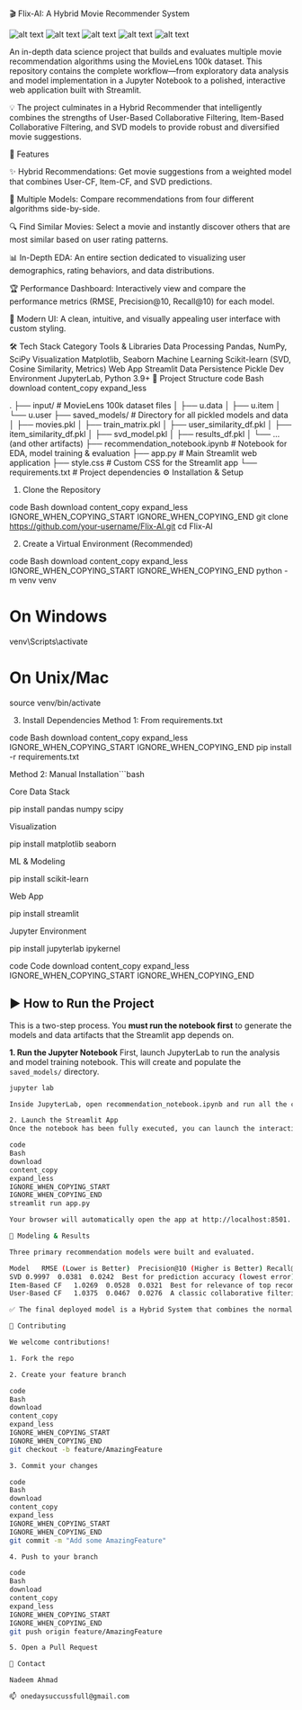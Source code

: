 🎬 Flix-AI: A Hybrid Movie Recommender System

![alt text](https://img.shields.io/badge/Python-3.9%2B-blue.svg)
![alt text](https://img.shields.io/badge/pandas-2.x-blue)
![alt text](https://img.shields.io/badge/scikit--learn-1.x-blue)
![alt text](https://img.shields.io/badge/Seaborn-0.12-purple)
![alt text](https://img.shields.io/badge/Streamlit-1.x-ff69b4)

An in-depth data science project that builds and evaluates multiple movie recommendation algorithms using the MovieLens 100k dataset. This repository contains the complete workflow—from exploratory data analysis and model implementation in a Jupyter Notebook to a polished, interactive web application built with Streamlit.

💡 The project culminates in a Hybrid Recommender that intelligently combines the strengths of User-Based Collaborative Filtering, Item-Based Collaborative Filtering, and SVD models to provide robust and diversified movie suggestions.

🌟 Features

✨ Hybrid Recommendations: Get movie suggestions from a weighted model that combines User-CF, Item-CF, and SVD predictions.

🎯 Multiple Models: Compare recommendations from four different algorithms side-by-side.

🔍 Find Similar Movies: Select a movie and instantly discover others that are most similar based on user rating patterns.

📊 In-Depth EDA: An entire section dedicated to visualizing user demographics, rating behaviors, and data distributions.

🏆 Performance Dashboard: Interactively view and compare the performance metrics (RMSE, Precision@10, Recall@10) for each model.

🎨 Modern UI: A clean, intuitive, and visually appealing user interface with custom styling.

🛠️ Tech Stack
Category	Tools & Libraries
Data Processing	Pandas, NumPy, SciPy
Visualization	Matplotlib, Seaborn
Machine Learning	Scikit-learn (SVD, Cosine Similarity, Metrics)
Web App	Streamlit
Data Persistence	Pickle
Dev Environment	JupyterLab, Python 3.9+
📁 Project Structure
code
Bash
download
content_copy
expand_less

.
├── input/                  # MovieLens 100k dataset files
│   ├── u.data
│   ├── u.item
│   └── u.user
├── saved_models/           # Directory for all pickled models and data
│   ├── movies.pkl
│   ├── train_matrix.pkl
│   ├── user_similarity_df.pkl
│   ├── item_similarity_df.pkl
│   ├── svd_model.pkl
│   ├── results_df.pkl
│   └── ... (and other artifacts)
├── recommendation_notebook.ipynb # Notebook for EDA, model training & evaluation
├── app.py                  # Main Streamlit web application
├── style.css               # Custom CSS for the Streamlit app
└── requirements.txt        # Project dependencies
⚙️ Installation & Setup

1. Clone the Repository

code
Bash
download
content_copy
expand_less
IGNORE_WHEN_COPYING_START
IGNORE_WHEN_COPYING_END
git clone https://github.com/your-username/Flix-AI.git
cd Flix-AI

2. Create a Virtual Environment (Recommended)

code
Bash
download
content_copy
expand_less
IGNORE_WHEN_COPYING_START
IGNORE_WHEN_COPYING_END
python -m venv venv
# On Windows
venv\Scripts\activate
# On Unix/Mac
source venv/bin/activate

3. Install Dependencies
Method 1: From requirements.txt

code
Bash
download
content_copy
expand_less
IGNORE_WHEN_COPYING_START
IGNORE_WHEN_COPYING_END
pip install -r requirements.txt

Method 2: Manual Installation```bash

Core Data Stack

pip install pandas numpy scipy

Visualization

pip install matplotlib seaborn

ML & Modeling

pip install scikit-learn

Web App

pip install streamlit

Jupyter Environment

pip install jupyterlab ipykernel

code
Code
download
content_copy
expand_less
IGNORE_WHEN_COPYING_START
IGNORE_WHEN_COPYING_END
## ▶️ How to Run the Project
This is a two-step process. You **must run the notebook first** to generate the models and data artifacts that the Streamlit app depends on.

**1. Run the Jupyter Notebook** 
First, launch JupyterLab to run the analysis and model training notebook. This will create and populate the `saved_models/` directory.
```bash
jupyter lab

Inside JupyterLab, open recommendation_notebook.ipynb and run all the cells from top to bottom.

2. Launch the Streamlit App
Once the notebook has been fully executed, you can launch the interactive web application.

code
Bash
download
content_copy
expand_less
IGNORE_WHEN_COPYING_START
IGNORE_WHEN_COPYING_END
streamlit run app.py

Your browser will automatically open the app at http://localhost:8501.

🧠 Modeling & Results

Three primary recommendation models were built and evaluated.

Model	RMSE (Lower is Better)	Precision@10 (Higher is Better)	Recall@10 (Higher is Better)	Notes
SVD	0.9997	0.0381	0.0242	Best for prediction accuracy (lowest error).
Item-Based CF	1.0269	0.0528	0.0321	Best for relevance of top recommendations.
User-Based CF	1.0375	0.0467	0.0276	A classic collaborative filtering approach.

✅ The final deployed model is a Hybrid System that combines the normalized scores from all three models, leveraging their individual strengths.

🤝 Contributing

We welcome contributions!

1. Fork the repo

2. Create your feature branch

code
Bash
download
content_copy
expand_less
IGNORE_WHEN_COPYING_START
IGNORE_WHEN_COPYING_END
git checkout -b feature/AmazingFeature

3. Commit your changes

code
Bash
download
content_copy
expand_less
IGNORE_WHEN_COPYING_START
IGNORE_WHEN_COPYING_END
git commit -m "Add some AmazingFeature"

4. Push to your branch

code
Bash
download
content_copy
expand_less
IGNORE_WHEN_COPYING_START
IGNORE_WHEN_COPYING_END
git push origin feature/AmazingFeature

5. Open a Pull Request

📧 Contact

Nadeem Ahmad

📫 onedaysuccussfull@gmail.com
